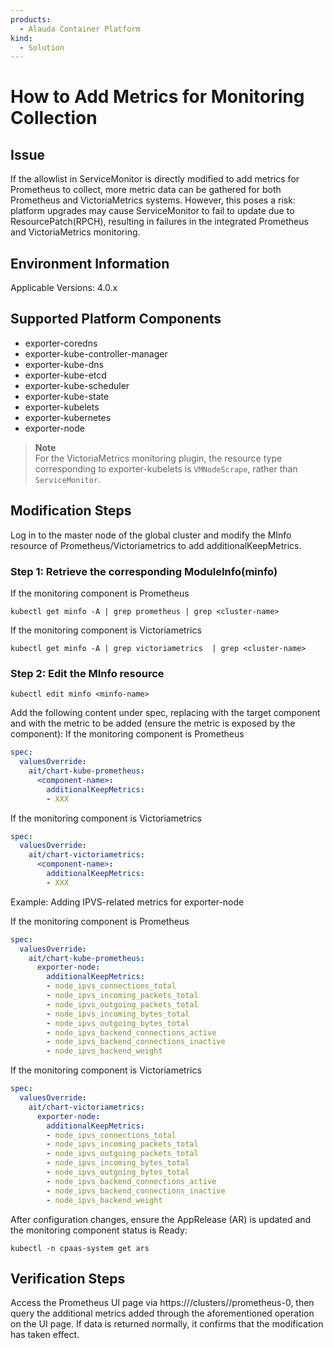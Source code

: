 ```yaml
---
products: 
  - Alauda Container Platform
kind:
  - Solution
---
```


# How to Add Metrics for Monitoring Collection

## Issue

If the allowlist in ServiceMonitor is directly modified to add metrics for Prometheus to collect, more metric data can be gathered for both Prometheus and VictoriaMetrics systems. However, this poses a risk: platform upgrades may cause ServiceMonitor to fail to update due to ResourcePatch(RPCH), resulting in failures in the integrated Prometheus and VictoriaMetrics monitoring.

## Environment Information

Applicable Versions: 4.0.x

## Supported Platform Components

* exporter-coredns
* exporter-kube-controller-manager
* exporter-kube-dns
* exporter-kube-etcd
* exporter-kube-scheduler
* exporter-kube-state
* exporter-kubelets
* exporter-kubernetes
* exporter-node

> **Note**  
> For the VictoriaMetrics monitoring plugin, the resource type corresponding to exporter-kubelets is `VMNodeScrape`, rather than `ServiceMonitor`.

## Modification Steps

Log in to the master node of the global cluster and modify the MInfo resource of Prometheus/Victoriametrics to add additionalKeepMetrics.

### Step 1: Retrieve the corresponding ModuleInfo(minfo)

If the monitoring component is Prometheus

```shell
kubectl get minfo -A | grep prometheus | grep <cluster-name>
```

If the monitoring component is Victoriametrics

```shell
kubectl get minfo -A | grep victoriametrics  | grep <cluster-name>
```

### Step 2: Edit the MInfo resource

```shell
kubectl edit minfo <minfo-name>
```

Add the following content under spec, replacing <component-name> with the target component and <metric> with the metric to be added (ensure the metric is exposed by the component):
If the monitoring component is Prometheus

```yaml
spec:
  valuesOverride:
    ait/chart-kube-prometheus:
      <component-name>:
        additionalKeepMetrics:
        - XXX
```

If the monitoring component is Victoriametrics

```yaml
spec:
  valuesOverride:
    ait/chart-victoriametrics:
      <component-name>:
        additionalKeepMetrics:
        - XXX
```

Example: Adding IPVS-related metrics for exporter-node

If the monitoring component is Prometheus

```yaml
spec:
  valuesOverride:
    ait/chart-kube-prometheus:
      exporter-node:
        additionalKeepMetrics:
        - node_ipvs_connections_total
        - node_ipvs_incoming_packets_total
        - node_ipvs_outgoing_packets_total
        - node_ipvs_incoming_bytes_total
        - node_ipvs_outgoing_bytes_total
        - node_ipvs_backend_connections_active
        - node_ipvs_backend_connections_inactive
        - node_ipvs_backend_weight
```

If the monitoring component is Victoriametrics

```yaml
spec:
  valuesOverride:
    ait/chart-victoriametrics:
      exporter-node:
        additionalKeepMetrics:
        - node_ipvs_connections_total
        - node_ipvs_incoming_packets_total
        - node_ipvs_outgoing_packets_total
        - node_ipvs_incoming_bytes_total
        - node_ipvs_outgoing_bytes_total
        - node_ipvs_backend_connections_active
        - node_ipvs_backend_connections_inactive
        - node_ipvs_backend_weight
```

After configuration changes, ensure the AppRelease (AR) is updated and the monitoring component status is Ready:

```shell
kubectl -n cpaas-system get ars
```

## Verification Steps

Access the Prometheus UI page via https://<platform-domain>/clusters/<cluster-name>/prometheus-0, then query the additional metrics added through the aforementioned operation on the UI page. If data is returned normally, it confirms that the modification has taken effect.
